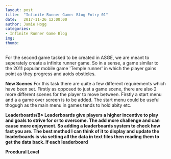 ```yaml
---
layout: post
title:  "Infinite Runner Game: Blog Entry 01"
date:   2017-11-26 12:00:00
author: Jamie Hogg
categories: 
- Infinite Runner Game Blog
img: 
thumb: 
---
```

For the second game tasked to be created in ASGE, we are meant to seperately create a infinite runner game. 
So in a sense, a game similar to the 2011 popular mobile game 'Temple runner' in which the player gains point as they progress and aoids obsticles.

<B>New Scenes</B>
For this task there are quite a few different requirements which have been set. Firstly as opposed to just a game scene, there are also 2 more different scenes for the player to move between. Firstly a start menu and a a game over screen is to be added. 
The start menu could be useful thogugh as the main menu in games tends to hold abity etc.

<B>Leaderboards/B>
Leaderboards give players a higher incentive to play and goals to strive for or to overcome. The add more challenge and can cause more enjoyment. So adding a leaderboards system to check how fast you are. The best method I can think of it to display and update the leaderboards is via setting all the data in text files then reading them to get the data back. If each leaderboard 
  
<B>Procdural Level</B>
